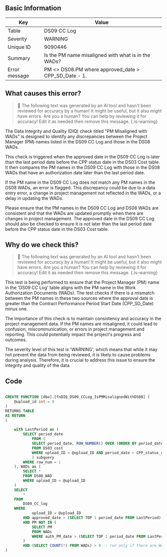 ## Basic Information
| Key         | Value          |
|-------------|----------------|
| Table       | DS09 CC Log |
| Severity    | WARNING |
| Unique ID   | 9090446   |
| Summary     | Is the PM name misaligned with what is in the WADs? |
| Error message | PM <> DS08.PM where approved_date > CPP_SD_Date - 1. |

## What causes this error?

> :robot: The following text was generated by an AI tool and hasn't been reviewed for accuracy by a human! It might be useful, but it also might have errors. Are you a human? You can help by reviewing it for accuracy! Edit it as needed then remove this message.
{.is-warning}

The Data Integrity and Quality (DIQ) check titled "PM Misaligned with WADs" is designed to identify any discrepancies between the Project Manager (PM) names listed in the DS09 CC Log and those in the DS08 WADs. 

This check is triggered when the approved date in the DS09 CC Log is later than the last period date before the CPP status date in the DS03 Cost table. It then compares the PM names in the DS09 CC Log with those in the DS08 WADs that have an authorization date later than the last period date. 

If the PM name in the DS09 CC Log does not match any PM names in the DS08 WADs, an error is flagged. This discrepancy could be due to a data entry error, a change in project management not reflected in the WADs, or a delay in updating the WADs.

Please ensure that the PM names in the DS09 CC Log and DS08 WADs are consistent and that the WADs are updated promptly when there are changes in project management. The approved date in the DS09 CC Log should also be checked to ensure it is not later than the last period date before the CPP status date in the DS03 Cost table.
## Why do we check this?

> :robot: The following text was generated by an AI tool and hasn't been reviewed for accuracy by a human! It might be useful, but it also might have errors. Are you a human? You can help by reviewing it for accuracy! Edit it as needed then remove this message.
{.is-warning}

This test is being performed to ensure that the Project Manager (PM) name in the 'DS09 CC Log' table aligns with the PM name in the Work Authorization Documents (WADs). The test checks if there is a mismatch between the PM names in these two sources where the approval date is greater than the Contract Performance Period Start Date (CPP_SD_Date) minus one. 

The importance of this check is to maintain consistency and accuracy in the project management data. If the PM names are misaligned, it could lead to confusion, miscommunication, or errors in project management and reporting. This could potentially impact the project's progress and outcomes. 

The severity level of this test is 'WARNING', which means that while it may not prevent the data from being reviewed, it is likely to cause problems during analysis. Therefore, it is crucial to address this issue to ensure the integrity and quality of the data.
## Code

```sql

CREATE FUNCTION [dbo].[fnDIQ_DS09_CCLog_IsPMMisalignedWithDS08] (
	@upload_id int = 0
)
RETURNS TABLE
AS RETURN
(
	
	with LastPeriod as (
		SELECT period_date
			FROM (
			SELECT period_date, ROW_NUMBER() OVER (ORDER BY period_date DESC) AS row_num
			FROM DS03_cost
			WHERE upload_ID = @upload_ID AND period_date < CPP_status_date
			) subquery
		WHERE row_num = 1
	), WADs as (
		SELECT *
		FROM DS08_WAD
		WHERE upload_ID = @upload_ID
	)
	SELECT 
		*
	FROM 
		DS09_CC_log
	WHERE 
			upload_ID = @upload_ID
		AND approved_date > (SELECT TOP 1 period_date FROM LastPeriod)
		AND PM NOT IN (
			SELECT PM
			FROM WADs
			WHERE auth_PM_date > (SELECT TOP 1 period_date FROM LastPeriod)
		)
		AND (SELECT COUNT(*) FROM WADs) > 0 -- run only if there are WADs
)
```
